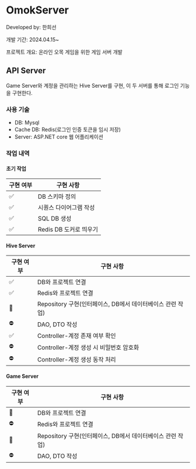# OmokServer
Developed by: 한희선

개발 기간: 2024.04.15~

프로젝트 개요: 온라인 오목 게임을 위한 게임 서버 개발

## API Server
Game Server와 계정을 관리하는 Hive Server를 구현,
이 두 서버를 통해 로그인 기능을 구현한다.
 
### 사용 기술
- DB: Mysql
- Cache DB: Redis(로그인 인증 토큰을 임시 저장)
- Server: ASP.NET core 웹 어플리케이션

### 작업 내역
#### 초기 작업
|구현 여부|구현 사항|
|------|------|
|✅|DB 스키마 정의|
|✅|시퀀스 다이어그램 작성|
|✅|SQL DB 생성|
|✅|Redis DB 도커로 띄우기|

#### Hive Server
|구현 여부|구현 사항|
|------|------|
|✅|DB와 프로젝트 연결|
|✅|Redis와 프로젝트 연결|
|🔄|Repository 구현(인터페이스, DB에서 데이터베이스 관련 작업)|
|⛔|DAO, DTO 작성|
|✅|Controller-계정 존재 여부 확인|
|⛔|Controller-계정 생성 시 비밀번호 암호화|
|⛔|Controller-계정 생성 동작 처리|


#### Game Server
|구현 여부|구현 사항|
|------|------|
|🔄|DB와 프로젝트 연결|
|⛔|Redis와 프로젝트 연결|
|🔄|Repository 구현(인터페이스, DB에서 데이터베이스 관련 작업)|
|⛔|DAO, DTO 작성|

  
